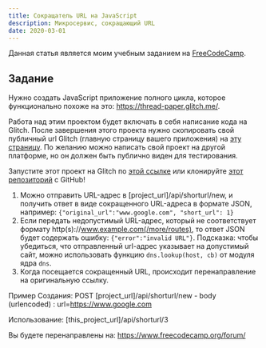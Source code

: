 ```yaml
---
title: Сокращатель URL на JavaScript
description: Микросервис, сокращающий URL
date: 2020-03-01
---
```


Данная статья является моим учебным заданием на [FreeCodeCamp](https://www.freecodecamp.org/learn/apis-and-microservices/apis-and-microservices-projects/url-shortener-microservice).

## Задание

Нужно создать JavaScript приложение полного цикла, которое функционально похоже на это: https://thread-paper.glitch.me/.

Работа над этим проектом будет включать в себя написание кода на Glitch. После завершения этого проекта нужно скопировать свой публичный url Glitch (главную страницу вашего приложения) на [эту страницу](https://www.freecodecamp.org/learn/apis-and-microservices/apis-and-microservices-projects/url-shortener-microservice). По желанию можно написать свой проект на другой платформе, но он должен быть публично виден для тестирования.

Запустите этот проект на Glitch по [этой ссылке](https://glitch.com/edit/#!/remix/clone-from-repo?REPO_URL=https://github.com/freeCodeCamp/boilerplate-project-urlshortener/) или клонируйте [этот репозиторий](https://github.com/freeCodeCamp/boilerplate-project-urlshortener/) с GitHub!

1. Можно отправить URL-адрес в [project_url]/api/shorturl/new, и получить ответ в виде сокращенного URL-адреса в формате JSON, например: `{"original_url":"www.google.com", "short_url": 1}`
2. Если передать недопустимый URL-адрес, который не соответствует формату http(s)://www.example.com(/more/routes), то ответ JSON будет содержать ошибку: `{"error":"invalid URL"}`. Подсказка: чтобы убедиться, что отправленный url-адрес указывает на допустимый сайт, можно использовать функцию `dns.lookup(host, cb)` от модуля ядра `dns`.
3. Когда посещается сокращенный URL, происходит перенаправление на оригинальную ссылку.

Пример Создания:
POST [project_url]/api/shorturl/new - body (urlencoded) : url=https://www.google.com

Использование:
[this_project_url]/api/shorturl/3

Вы будете перенаправлены на:
https://www.freecodecamp.org/forum/